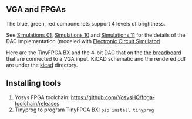 ## VGA and FPGAs

The blue, green, red componenets support 4 levels of brightness.

See [Simulations 01](./img/01.png), [Simulations 10](./img/10.png) and [Simulations 11](./img/11.png) 
for the details of the DAC implementation (modeled with [Electronic Circuit Simulator](http://www.falstad.com/circuit/circuitjs.html)).

Here are the TinyFPGA BX and the 4-bit DAC that on the [the breadboard](./img/bb_fpga.jpg) that are connected to a VGA input.
KiCAD schematic and the rendered pdf are under the [kicad](./kicad) directory.

## Installing tools

1. Yosys FPGA toolchain: https://github.com/YosysHQ/fpga-toolchain/releases
2. Tinyprog to program TinyFPGA BX: `pip install tinyprog`
